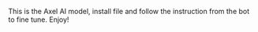 This is the Axel AI model, install file and follow the instruction from the bot to fine tune. Enjoy!
